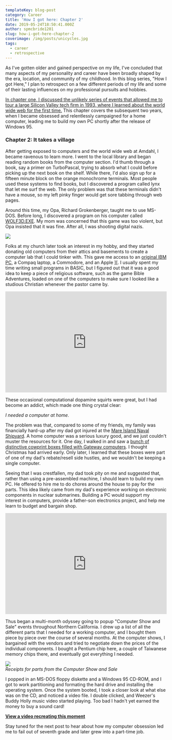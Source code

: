 ```yaml
---
templateKey: blog-post
category: Career
title: 'How I got here: Chapter 2'
date: 2019-05-24T18:50:41.000Z
author: spmcbride1201
slug: how-i-got-here-chapter-2
coverimage: /img/posts/unicycles.jpg
tags:
  - career
  - retrospective
---
```


As I've gotten older and gained perspective on my life, I've concluded that many aspects of my personality and career have been broadly shaped by the era, location, and community of my childhood. In this blog series, "How I got Here," I plan to retrospect on a few different periods of my life and some of their lasting influences on my professional pursuits and hobbies.

[In chapter one, I discussed the unlikely series of events that allowed me to tour a large Silicon Valley tech firm in 1993, where I learned about the world wide web for the first time.](/how-i-got-here-chapter-1) This chapter covers the subsequent two years, when I became obsessed and relentlessly campaigned for a home computer, leading me to build my own PC shortly after the release of Windows 95.

### Chapter 2: It takes a village

After getting exposed to computers and the world wide web at Amdahl, I became ravenous to learn more. I went to the local library and began reading random books from the computer section. I'd thumb through a book, say a primer on TurboPascal, trying to absorb what I could before picking up the next book on the shelf. While there, I'd also sign up for a fifteen minute block on the orange monochrome terminals. Most people used these systems to find books, but I discovered a program called lynx that let me surf the web. The only problem was that these terminals didn't have a mouse, so my left pinky finger would get sore tabbing through web pages.

Around this time, my Opa, Richard Grokenberger, taught me to use MS-DOS. Before long, I discovered a program on his computer called [WOLF3D.EXE](https://en.wikipedia.org/wiki/Wolfenstein_3D). My mom was concerned that this game was too violent, but Opa insisted that it was fine. After all, I was shooting digital nazis.

![](/img/posts/how-i-got-here-chapter-2/wolf3d.jpg)

Folks at my church later took an interest in my hobby, and they started donating old computers from their attics and basements to create a computer lab that I could tinker with. This gave me access to an [original IBM PC](https://www.quora.com/What-was-it-like-to-use-the-first-IBM-Personal-Computer), a Compaq laptop, a Commodore, and an Apple \]\[. I usually spent my time writing small programs in BASIC, but I figured out that it was a good idea to keep a piece of religious software, such as the game Bible Adventures, loaded on one of the computers to make sure I looked like a studious Christian whenever the pastor came by.

<iframe width="100%" height="315" src="https://www.youtube.com/embed/QQnB5QrQWA8" frameborder="0" allow="accelerometer; autoplay; encrypted-media; gyroscope; picture-in-picture" allowfullscreen></iframe>

These occasional computational dopamine squirts were great, but I had become an addict, which made one thing crystal clear:

_I needed a computer at home._

The problem was that, compared to some of my friends, my family was financially hard-up after my dad got injured at the [Mare Island Naval Shipyard](https://en.wikipedia.org/wiki/Mare_Island_Naval_Shipyard). A home computer was a serious luxury good, and we just couldn't muster the resources for it. One day, I walked in and saw a [bunch of distinctive cowprint boxes filled with Gateway computers](https://youtu.be/duwqWCNuEmI?t=15s). I thought Christmas had arrived early. Only later, I learned that these boxes were part of one of my dad's rebate/resell side hustles, and we wouldn't be keeping a single computer.

Seeing that I was crestfallen, my dad took pity on me and suggested that, rather than using a pre-assembled machine, I should learn to build my own PC. He offered to hire me to do chores around the house to pay for the parts. This idea likely came from my dad's experience working on electronic components in nuclear submarines. Building a PC would support my interest in computers, provide a father-son electronics project, and help me learn to budget and bargain shop.

<iframe width="100%" height="315" src="https://www.youtube.com/embed/bVvd733siBM" frameborder="0" allow="accelerometer; autoplay; encrypted-media; gyroscope; picture-in-picture" allowfullscreen></iframe>

Thus began a multi-month odyssey going to popup "Computer Show and Sale" events throughout Northern California. I drew up a list of all the different parts that I needed for a working computer, and I bought them piece by piece over the course of several months. At the computer shows, I bargained with the vendors and tried to negotiate down the prices of the individual components. I bought a Pentium chip here, a couple of Taiwanese memory chips there, and eventually got everything I needed.

![](/img/posts/how-i-got-here-chapter-2/computer-part-receipts.jpg)
<br/>_Receipts for parts from the Computer Show and Sale_

I popped in an MS-DOS floppy diskette and a Windows 95 CD-ROM, and I got to work partitioning and formating the hard drive and installing the operating system. Once the system booted, I took a closer look at what else was on the CD, and noticed a video file. I double clicked, and Weezer's Buddy Holly music video started playing. Too bad I hadn't yet earned the money to buy a sound card!

[**View a video recreating this moment**](https://www.youtube.com/watch?v=hqi2Jy0UMiA)

Stay tuned for the next post to hear about how my computer obsession led me to fail out of seventh grade and later grew into a part-time job.
